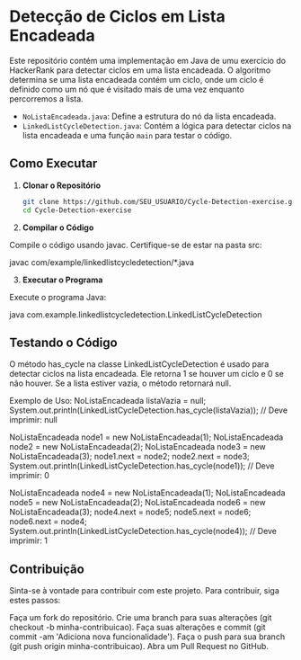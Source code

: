 # Detecção de Ciclos em Lista Encadeada

Este repositório contém uma implementação em Java de umu exercício do HackerRank para detectar ciclos em uma lista encadeada. O algoritmo determina se uma lista encadeada contém um ciclo, onde um ciclo é definido como um nó que é visitado mais de uma vez enquanto percorremos a lista.


- `NoListaEncadeada.java`: Define a estrutura do nó da lista encadeada.
- `LinkedListCycleDetection.java`: Contém a lógica para detectar ciclos na lista encadeada e uma função `main` para testar o código.

## Como Executar

1. **Clonar o Repositório**

   ```sh
   git clone https://github.com/SEU_USUARIO/Cycle-Detection-exercise.git
   cd Cycle-Detection-exercise
2. **Compilar o Código**

Compile o código usando javac. Certifique-se de estar na pasta src:
  
  javac com/example/linkedlistcycledetection/*.java

3. **Executar o Programa**

Execute o programa Java:

  java com.example.linkedlistcycledetection.LinkedListCycleDetection

## Testando o Código

O método has_cycle na classe LinkedListCycleDetection é usado para detectar ciclos na lista encadeada. Ele retorna 1 se houver um ciclo e 0 se não houver. Se a lista estiver vazia, o método retornará null.

Exemplo de Uso:
NoListaEncadeada listaVazia = null;
System.out.println(LinkedListCycleDetection.has_cycle(listaVazia)); // Deve imprimir: null

NoListaEncadeada node1 = new NoListaEncadeada(1);
NoListaEncadeada node2 = new NoListaEncadeada(2);
NoListaEncadeada node3 = new NoListaEncadeada(3);
node1.next = node2;
node2.next = node3;
System.out.println(LinkedListCycleDetection.has_cycle(node1)); // Deve imprimir: 0

NoListaEncadeada node4 = new NoListaEncadeada(1);
NoListaEncadeada node5 = new NoListaEncadeada(2);
NoListaEncadeada node6 = new NoListaEncadeada(3);
node4.next = node5;
node5.next = node6;
node6.next = node4;
System.out.println(LinkedListCycleDetection.has_cycle(node4)); // Deve imprimir: 1

## Contribuição
Sinta-se à vontade para contribuir com este projeto. Para contribuir, siga estes passos:

Faça um fork do repositório.
Crie uma branch para suas alterações (git checkout -b minha-contribuicao).
Faça suas alterações e commit (git commit -am 'Adiciona nova funcionalidade').
Faça o push para sua branch (git push origin minha-contribuicao).
Abra um Pull Request no GitHub.
